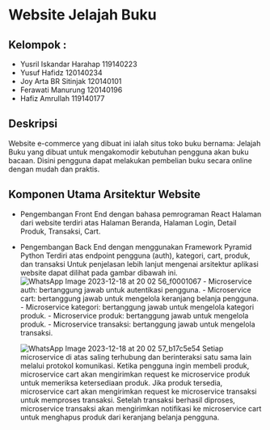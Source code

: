 # Website Jelajah Buku

## Kelompok :
- Yusril Iskandar Harahap  119140223
- Yusuf Hafidz             120140234
- Joy Arta BR Sitinjak     120140101
- Ferawati Manurung        120140196
- Hafiz Amrullah           119140177

## Deskripsi
Website e-commerce yang dibuat ini ialah situs toko buku bernama: Jelajah Buku yang dibuat untuk mengakomodir kebutuhan pengguna akan buku bacaan. Disini pengguna dapat melakukan pembelian buku secara online dengan mudah dan praktis.

## Komponen Utama Arsitektur Website

- Pengembangan Front End dengan bahasa pemrograman React
    Halaman dari website terdiri atas Halaman Beranda, Halaman Login, Detail Produk, Transaksi, Cart.
- Pengembangan Back End dengan menggunakan Framework Pyramid Python
    Terdiri atas endpoint pengguna (auth), kategori, cart, produk, dan transaksi
    Untuk penjelasan lebih lanjut mengenai arsitektur aplikasi website dapat dilihat pada gambar dibawah ini.
    ![WhatsApp Image 2023-12-18 at 20 02 56_f0001067](https://github.com/hfdzz/uas-pwl/assets/100962621/ce8bf1a5-5a11-4a2f-a6cb-8e285be80d9a)
      - Microservice auth: bertanggung jawab untuk autentikasi pengguna.
      - Microservice cart: bertanggung jawab untuk mengelola keranjang belanja pengguna.
      - Microservice kategori: bertanggung jawab untuk mengelola kategori produk.
      - Microservice produk: bertanggung jawab untuk mengelola produk.
      - Microservice transaksi: bertanggung jawab untuk mengelola transaksi.

    ![WhatsApp Image 2023-12-18 at 20 02 57_b17c5e54](https://github.com/hfdzz/uas-pwl/assets/100962621/92f2dbe3-2e97-4b1a-b735-945518d2b34d)
Setiap microservice di atas saling terhubung dan berinteraksi satu sama lain melalui protokol komunikasi. Ketika pengguna ingin membeli produk, microservice cart akan mengirimkan request ke microservice produk untuk memeriksa ketersediaan produk. Jika produk tersedia, microservice cart akan mengirimkan request ke microservice transaksi untuk memproses transaksi. Setelah transaksi berhasil diproses, microservice transaksi akan mengirimkan notifikasi ke microservice cart untuk menghapus produk dari keranjang belanja pengguna.
